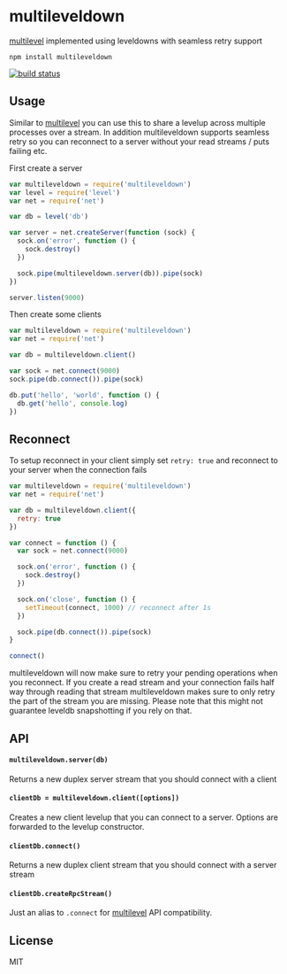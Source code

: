 # multileveldown

[multilevel](https://github.com/juliangruber/multilevel) implemented using leveldowns with seamless retry support

```
npm install multileveldown
```

[![build status](http://img.shields.io/travis/mafintosh/multileveldown.svg?style=flat)](http://travis-ci.org/mafintosh/multileveldown)

## Usage

Similar to [multilevel](https://github.com/juliangruber/multilevel) you can use this to share a levelup across multiple processes
over a stream. In addition multileveldown supports seamless retry so you can reconnect
to a server without your read streams / puts failing etc.

First create a server

``` js
var multileveldown = require('multileveldown')
var level = require('level')
var net = require('net')

var db = level('db')

var server = net.createServer(function (sock) {
  sock.on('error', function () {
    sock.destroy()
  })

  sock.pipe(multileveldown.server(db)).pipe(sock)
})

server.listen(9000)
```

Then create some clients

``` js
var multileveldown = require('multileveldown')
var net = require('net')

var db = multileveldown.client()

var sock = net.connect(9000)
sock.pipe(db.connect()).pipe(sock)

db.put('hello', 'world', function () {
  db.get('hello', console.log)
})
```

## Reconnect

To setup reconnect in your client simply set `retry: true` and reconnect to your server when the connection fails

``` js
var multileveldown = require('multileveldown')
var net = require('net')

var db = multileveldown.client({
  retry: true
})

var connect = function () {
  var sock = net.connect(9000)

  sock.on('error', function () {
    sock.destroy()
  })

  sock.on('close', function () {
    setTimeout(connect, 1000) // reconnect after 1s
  })

  sock.pipe(db.connect()).pipe(sock)
}

connect()
```

multileveldown will now make sure to retry your pending operations when you reconnect. If you create a read stream
and your connection fails half way through reading that stream multileveldown makes sure to only retry the part of the
stream you are missing. Please note that this might not guarantee leveldb snapshotting if you rely on that.

## API

#### `multileveldown.server(db)`

Returns a new duplex server stream that you should connect with a client

#### `clientDb = multileveldown.client([options])`

Creates a new client levelup that you can connect to a server.
Options are forwarded to the levelup constructor.

#### `clientDb.connect()`

Returns a new duplex client stream that you should connect with a server stream

#### `clientDb.createRpcStream()`

Just an alias to `.connect` for [multilevel](https://github.com/juliangruber/multilevel) API compatibility.

## License

MIT
